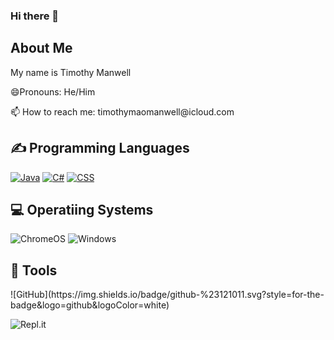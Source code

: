 ### Hi there 👋
<h2>About Me</h2>
<p>My name is Timothy Manwell</p>
<p>😄Pronouns: He/Him</p>
<p>📫 How to reach me: timothymaomanwell@icloud.com</p>

<h2>✍ Programming Languages</h2>
<a href="https://github.com/search?q=user%3AMr-Coxall+language%3Ajava"><img alt="Java" src="https://img.shields.io/badge/Java-007396.svg?logo=java&logoColor=white"></a>
<a href="https://github.com/search?q=user%3AMr-Coxall+language%3Acsharp"><img alt="C#" src="https://custom-icon-badges.herokuapp.com/badge/C%23-68217A.svg?logo=cs2&logoColor=white"></a>
<a href="https://github.com/search?q=user%3AMr-Coxall+language%3Acss"><img alt="CSS" src="https://img.shields.io/badge/CSS-1572B6.svg?logo=css3&logoColor=white"></a>

<h2>💻 Operatiing Systems</h2>
<img src="https://img.shields.io/badge/chrome%20os-3d89fc?logo=google%20chrome&logoColor=white" alt="ChromeOS">
<img src="https://img.shields.io/badge/Windows-0078D6?logo=windows&logoColor=white" alt="Windows">

<h2>🔧 Tools</h2>
![GitHub](https://img.shields.io/badge/github-%23121011.svg?style=for-the-badge&logo=github&logoColor=white)

![Repl.it](https://img.shields.io/badge/Repl.it-%230D101E.svg?style=for-the-badge&logo=replit&logoColor=white)
